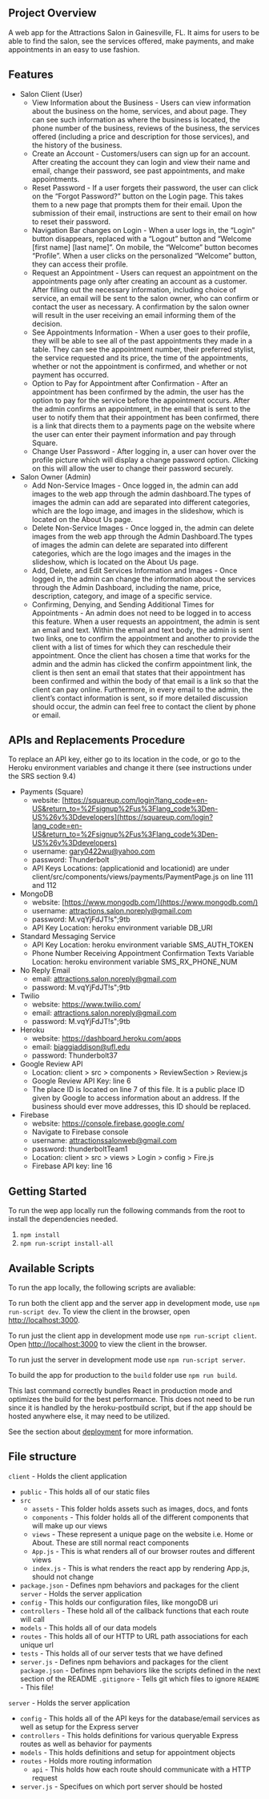 ## Project Overview
A web app for the Attractions Salon in Gainesville, FL. It aims for users to be able to find the salon, see the services offered, make payments, and make appointments in an easy to use fashion.

## Features
- Salon Client (User)
    - View Information about the Business - Users can view information about the business on the home, services, and about page. They can see such information as where the business is located, the phone number of the business, reviews of the business, the services offered (including a price and description for those services), and the history of the business. 
    - Create an Account - Customers/users can sign up for an account. After creating the account they can login and view their name and email, change their password, see past appointments, and make appointments.
    - Reset Password - If a user forgets their password, the user can click on the “Forgot Password?” button on the Login page. This takes them to a new page that prompts them for their email. Upon the submission of their email, instructions are sent to their email on how to reset their password.
    - Navigation Bar changes on Login  - When a user logs in, the “Login” button disappears, replaced with a “Logout” button and “Welcome [first name] [last name]”. On mobile, the “Welcome” button becomes “Profile”. When a user clicks on the personalized “Welcome” button, they can access their profile.
    - Request an Appointment - Users can request an appointment on the appointments page only after creating an account as a customer. After filling out the necessary information, including choice of service, an email will be sent to the salon owner, who can confirm or contact the user as necessary. A confirmation by the salon owner will result in the user receiving an email informing them of the decision.
    - See Appointments Information - When a user goes to their profile, they will be able to see all of the past appointments they made in a table. They can see the appointment number, their preferred stylist, the service requested and its price, the time of the appointments, whether or not the appointment is confirmed, and  whether or not payment has occurred.
    - Option to Pay for Appointment after Confirmation - After an appointment has been confirmed by the admin, the user has the option to pay for the service before the appointment occurs. After the admin confirms an appointment, in the email that is sent to the user to notify them that their appointment has been confirmed, there is a link that directs them to a payments page on the website where the user can enter their payment information and pay through Square.
    - Change User Password - After logging in, a user can hover over the profile picture which will display a change password option. Clicking on this will allow the user to change their password securely.
- Salon Owner (Admin)
    - Add Non-Service Images - Once logged in, the admin can add images to the web app through the admin dashboard.The types of images the admin can add are separated into different categories, which are the logo image, and images in the slideshow, which is located on the About Us page.
    - Delete Non-Service Images - Once logged in, the admin can delete images from the web app through the Admin Dashboard.The types of images the admin can delete are separated into different categories, which are the logo images and the images in the slideshow, which is located on the About Us page.
    - Add, Delete, and Edit Services Information and Images - Once logged in, the admin can change the information about the services through the Admin Dashboard, including the name, price, description, category, and image of a specific service. 
    - Confirming, Denying, and Sending Additional Times for Appointments - An admin does not need to be logged in to access this feature. When a user requests an appointment, the admin is sent an email and text. Within the email and text body, the admin is sent two links, one to confirm the appointment and another to provide the client with a list of times for which they can reschedule their appointment. Once the client has chosen a time that works for the admin and the admin has clicked the confirm appointment link, the client is then sent an email that states that their appointment has been confirmed and within the body of that email is a link so that the client can pay online. Furthermore, in every email to the admin, the client’s contact information is sent, so if more detailed discussion should occur, the admin can feel free to contact the client by phone or email.


## APIs and Replacements Procedure
To replace an API key, either go to its location in the code, or go to the Heroku environment variables and change it there (see instructions under the SRS section 9.4)

- Payments (Square)
    - website: [https://squareup.com/login?lang_code=en-US&return_to=%2Fsignup%2Fus%3Flang_code%3Den-US%26v%3Ddevelopers](https://squareup.com/login?lang_code=en-US&return_to=%2Fsignup%2Fus%3Flang_code%3Den-US%26v%3Ddevelopers)
    - username: gary0422wu@yahoo.com
	- password: Thunderbolt
    - API Keys Locations: (applicationid and locationid) are under client/src/components/views/payments/PaymentPage.js on line 111 and 112
- MongoDB
	- website: [https://www.mongodb.com/](https://www.mongodb.com/)
	- username: attractions.salon.noreply@gmail.com
    - password:  M.vqYjFdJT!s";9tb
    - API Key Location: heroku environment variable DB_URI
- Standard Messaging Service
	- API Key Location: heroku environment variable SMS_AUTH_TOKEN
    - Phone Number Receiving Appointment Confirmation Texts Variable Location: heroku environment variable SMS_RX_PHONE_NUM
- No Reply Email
	- email: attractions.salon.noreply@gmail.com
    - password: M.vqYjFdJT!s";9tb
- Twilio
	- website: https://www.twilio.com/
	- email: attractions.salon.noreply@gmail.com
    - password: M.vqYjFdJT!s";9tb
- Heroku
	- website: https://dashboard.heroku.com/apps
	- email: biaggiaddison@ufl.edu
	- password: Thunderbolt37
- Google Review API
    - Location: client > src > components > ReviewSection > Review.js
    - Google Review API Key: line 6
    - The place ID is located on line 7 of this file. It is a public place ID given by Google to access information about an address. If the business should ever move addresses, this ID should be replaced.
- Firebase
    - website: https://console.firebase.google.com/
    - Navigate to Firebase console
    - username: attractionssalonweb@gmail.com
    - password: thunderboltTeam1
    - Location: client > src > views > Login > config > Fire.js
    - Firebase API key: line 16


## Getting Started
To run the wep app locally run the following commands from the root to install the dependencies needed.
1. `npm install`  
2. `npm run-script install-all` 

## Available Scripts
To run the app locally, the following scripts are avaliable: 

To run both the client app and the server app in development mode, use `npm run-script dev`. To view the client in the browser, open [http://localhost:3000](http://localhost:3000).

To run just the client app in development mode use `npm run-script client`. Open [http://localhost:3000](http://localhost:3000) to view the client in the browser.

To run just the server in development mode use `npm run-script server`.

To build the app for production to the `build` folder use `npm run build`.

This last command correctly bundles React in production mode and optimizes the build for the best performance. This does not need to be run since it is handled by the heroku-postbuild script, but if the app should be hosted anywhere else, it may need to be utilized.

See the section about [deployment](https://facebook.github.io/create-react-app/docs/deployment) for more information.


## File structure
`client` - Holds the client application
- `public` - This holds all of our static files
- `src`
    - `assets` - This folder holds assets such as images, docs, and fonts
    - `components` - This folder holds all of the different components that will make up our views
    - `views` - These represent a unique page on the website i.e. Home or About. These are still normal react components
    - `App.js` - This is what renders all of our browser routes and different views
    - `index.js` - This is what renders the react app by rendering App.js, should not change
- `package.json` - Defines npm behaviors and packages for the client
`server` - Holds the server application
- `config` - This holds our configuration files, like mongoDB uri
- `controllers` - These hold all of the callback functions that each route will call
- `models` - This holds all of our data models
- `routes` - This holds all of our HTTP to URL path associations for each unique url
- `tests` - This holds all of our server tests that we have defined
- `server.js` - Defines npm behaviors and packages for the client
`package.json` - Defines npm behaviors like the scripts defined in the next section of the README
`.gitignore` - Tells git which files to ignore
`README` - This file!

`server` - Holds the server application
- `config` - This holds all of the API keys for the database/email services as well as setup for the Express server
- `controllers` - This holds definitions for various queryable Express routes as well as behavior for payments
- `models` - This holds definitions and setup for appointment objects
- `routes` - Holds more routing information
	- `api` - This holds how each route should communicate with a HTTP request
- `server.js` - Specifues on which port server should be hosted
